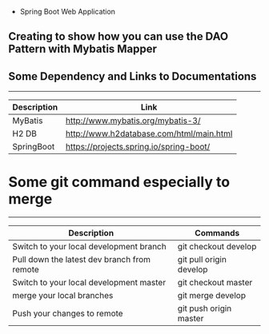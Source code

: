 * Spring Boot Web Application

## Creating  to show how you can use  the DAO Pattern with Mybatis Mapper

## Some Dependency and Links to Documentations
_____________________________________________________
| Description | Link | 
| ---- | ---- | 
| MyBatis | http://www.mybatis.org/mybatis-3/ |
| H2 DB | http://www.h2database.com/html/main.html |
| SpringBoot | https://projects.spring.io/spring-boot/ | 

# Some git command especially to merge
_______________________________________
| Description | Commands | 
| ---- | ---- | 
| Switch to your local development branch | git checkout develop | 
| Pull down the latest dev branch from remote| git pull origin develop |
| Switch to your local development master| git checkout master | 
| merge your local branches | git merge develop | 
| Push your changes to remote | git push origin master | 
